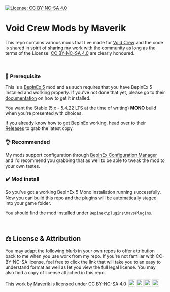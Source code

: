 [![License: CC BY-NC-SA 4.0](https://img.shields.io/badge/License-CC%20BY--NC--SA%204.0-orange.svg?style=for-the-badge&logo=creativecommons&link=https://creativecommons.org/licenses/by-nc-sa/4.0/)](https://creativecommons.org/licenses/by-nc-sa/4.0/)

# Void Crew Mods by Maverik

This repo contains various mods that I've made for [Void Crew](https://store.steampowered.com/app/1063420/Void_Crew/) and the code is shared in spirit of sharing my work with the community as long as the terms of the License: [CC BY-NC-SA 4.0](https://creativecommons.org/licenses/by-nc-sa/4.0/) are clearly honoured.

&nbsp;

### 📃 Prerequisite

This is a [BepInEx 5](https://github.com/BepInEx/BepInEx) mod and as such requires that you have BepInEx 5 installed and working properly. If you've not done that yet, please go to their [documentation](https://docs.bepinex.dev/articles/user_guide/installation/index.html) on how to get it installed. 

You want the Stable (5.x - 5.4.22 LTS at the time of writing) **MONO** build when you're presented with choices.

If you already know how to get BepInEx working, head over to their [Releases](https://github.com/BepInEx/BepInEx/releases) to grab the latest copy.


### 👌 Recommended

My mods support configuration through [BepInEx Configuration Manager](https://github.com/BepInEx/BepInEx.ConfigurationManager) and I'd recommend you grabbing that as well to be able to tweak the mod to your own tastes.


### ✔️ Mod install

So you've got a working BepInEx 5 Mono installation running successfully. Now you can build this repo and the plugins will be automatically staged into your game folder.

You should find the mod installed under `Bepinex\plugins\MavsPlugins`.

&nbsp;

## ⚖️ License & Attribution

You may adapt the following blurb in your own repos to offer attribution back to me when you use work from my repo. If you're not familiar with CC-BY-NC-SA license, feel free to click the link that will take you to an easy to understand format as well as let you view the full legal license. You may also find a copy of license attached in this repo.

<p xmlns:cc="http://creativecommons.org/ns#" ><a rel="cc:attributionURL" href="https://github.com/Maverik/VoidCrewMods/tree/main/$(ProjectDirectoryName)">This work</a> by <a rel="cc:attributionURL dct:creator" property="cc:attributionName" href="https://github.com/Maverik">Maverik</a> is licensed under <a href="http://creativecommons.org/licenses/by-nc-sa/4.0/?ref=chooser-v1" target="_blank" rel="license noopener noreferrer" style="display:inline-block;">CC BY-NC-SA 4.0 <img alt="CC" height="22px" style="height:22px!important;margin-left:3px;vertical-align:text-bottom;" src="https://mirrors.creativecommons.org/presskit/icons/cc.svg?ref=chooser-v1"><img alt="BY" height="22px" style="height:22px!important;margin-left:3px;vertical-align:text-bottom;" src="https://mirrors.creativecommons.org/presskit/icons/by.svg?ref=chooser-v1"><img alt="NC" height="22px" style="height:22px!important;margin-left:3px;vertical-align:text-bottom;" src="https://mirrors.creativecommons.org/presskit/icons/nc.svg?ref=chooser-v1"><img alt="SA" height="22px" style="height:22px!important;margin-left:3px;vertical-align:text-bottom;" src="https://mirrors.creativecommons.org/presskit/icons/sa.svg?ref=chooser-v1"></a></p>